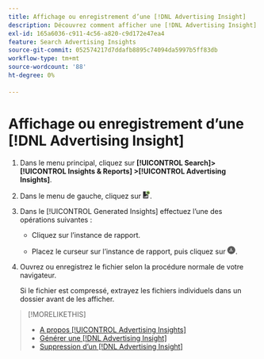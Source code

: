 ```yaml
---
title: Affichage ou enregistrement d’une [!DNL Advertising Insight]
description: Découvrez comment afficher une [!DNL Advertising Insight] et enregistrez-le dans un fichier .
exl-id: 165a6036-c911-4c56-a820-c9d172e47ea4
feature: Search Advertising Insights
source-git-commit: 052574217d7ddafb8895c74094da5997b5ff83db
workflow-type: tm+mt
source-wordcount: '88'
ht-degree: 0%

---
```


# Affichage ou enregistrement d’une [!DNL Advertising Insight]

1. Dans le menu principal, cliquez sur **[!UICONTROL Search]> [!UICONTROL Insights & Reports] >[!UICONTROL Advertising Insights]**.

2. Dans le menu de gauche, cliquez sur ![Rapports](/help/search-social-commerce/assets/insight-reports.png "Rapports").

3. Dans le [!UICONTROL Generated Insights] effectuez l’une des opérations suivantes :

   * Cliquez sur l’instance de rapport.

   * Placez le curseur sur l’instance de rapport, puis cliquez sur ![Télécharger](/help/search-social-commerce/assets/insight-download.png "Télécharger").

4. Ouvrez ou enregistrez le fichier selon la procédure normale de votre navigateur.

   Si le fichier est compressé, extrayez les fichiers individuels dans un dossier avant de les afficher.

>[!MORELIKETHIS]
>
>* [A propos [!UICONTROL Advertising Insights]](insight-about.md)
>* [Générer une [!DNL Advertising Insight]](insight-generate.md)
>* [Suppression d’un [!DNL Advertising Insight]](insight-delete.md)
